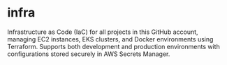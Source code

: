 # infra
Infrastructure as Code (IaC) for all projects in this GitHub account, managing EC2 instances, EKS clusters, and Docker environments using Terraform. Supports both development and production environments with configurations stored securely in AWS Secrets Manager.
